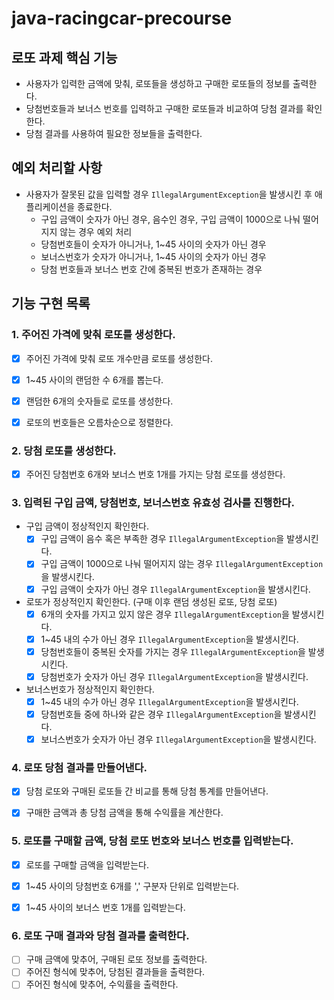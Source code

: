 # java-racingcar-precourse

## 로또 과제 핵심 기능

- 사용자가 입력한 금액에 맞춰, 로또들을 생성하고 구매한 로또들의 정보를 출력한다.
- 당첨번호들과 보너스 번호를 입력하고 구매한 로또들과 비교하여 당첨 결과를 확인한다.
- 당첨 결과를 사용하여 필요한 정보들을 출력한다.


## 예외 처리할 사항

- 사용자가 잘못된 값을 입력할 경우 `IllegalArgumentException`을 발생시킨 후 애플리케이션을 종료한다.
    - 구입 금액이 숫자가 아닌 경우, 음수인 경우, 구입 금액이 1000으로 나눠 떨어지지 않는 경우 예외 처리
    - 당첨번호들이 숫자가 아니거나, 1~45 사이의 숫자가 아닌 경우
    - 보너스번호가 숫자가 아니거나, 1~45 사이의 숫자가 아닌 경우
    - 당첨 번호들과 보너스 번호 간에 중복된 번호가 존재하는 경우


## 기능 구현 목록

### 1. 주어진 가격에 맞춰 로또를 생성한다.

- [x] 주어진 가격에 맞춰 로또 개수만큼 로또를 생성한다.
- [x] 1~45 사이의 랜덤한 수 6개를 뽑는다.
- [x] 랜덤한 6개의 숫자들로 로또를 생성한다.
- [x] 로또의 번호들은 오름차순으로 정렬한다.


### 2. 당첨 로또를 생성한다.

- [x] 주어진 당첨번호 6개와 보너스 번호 1개를 가지는 당첨 로또를 생성한다.


### 3. 입력된 구입 금액, 당첨번호, 보너스번호 유효성 검사를 진행한다.

- 구입 금액이 정상적인지 확인한다.
    - [x] 구입 금액이 음수 혹은 부족한 경우 `IllegalArgumentException`을 발생시킨다.
    - [x] 구입 금액이 1000으로 나눠 떨어지지 않는 경우 `IllegalArgumentException`을 발생시킨다.
    - [x] 구입 금액이 숫자가 아닌 경우 `IllegalArgumentException`을 발생시킨다.
- 로또가 정상적인지 확인한다. (구매 이후 랜덤 생성된 로또, 당첨 로또)
    - [x] 6개의 숫자를 가지고 있지 않은 경우 `IllegalArgumentException`을 발생시킨다. 
    - [x] 1~45 내의 수가 아닌 경우 `IllegalArgumentException`을 발생시킨다.
    - [x] 당첨번호들이 중복된 숫자를 가지는 경우 `IllegalArgumentException`을 발생시킨다.
    - [x] 당첨번호가 숫자가 아닌 경우 `IllegalArgumentException`을 발생시킨다.
- 보너스번호가 정상적인지 확인한다.
    - [x] 1~45 내의 수가 아닌 경우 `IllegalArgumentException`을 발생시킨다.
    - [x] 당첨번호들 중에 하나와 같은 경우 `IllegalArgumentException`을 발생시킨다.
    - [x] 보너스번호가 숫자가 아닌 경우 `IllegalArgumentException`을 발생시킨다.

### 4. 로또 당첨 결과를 만들어낸다.

- [x] 당첨 로또와 구매된 로또들 간 비교를 통해 당첨 통계를 만들어낸다.
- [x] 구매한 금액과 총 당첨 금액을 통해 수익률을 계산한다.


### 5. 로또를 구매할 금액, 당첨 로또 번호와 보너스 번호를 입력받는다.

- [x] 로또를 구매할 금액을 입력받는다.
- [x] 1~45 사이의 당첨번호 6개를 ',' 구분자 단위로 입력받는다.
- [x] 1~45 사이의 보너스 번호 1개를 입력받는다.


### 6. 로또 구매 결과와 당첨 결과를 출력한다.

- [ ] 구매 금액에 맞추어, 구매된 로또 정보를 출력한다.
- [ ] 주어진 형식에 맞추어, 당첨된 결과들을 출력한다.
- [ ] 주어진 형식에 맞추어, 수익률을 출력한다.
